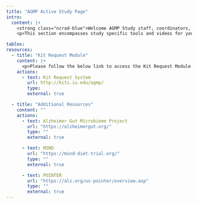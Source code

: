 ```yaml
---
title: "AGMP Active Study Page"
intro:
  content: |+
    <strong class="ncrad-blue">Welcome AGMP Study staff, coordinators, and PI's.</strong>
    <p>This section encompasses study specific tools and videos for your reference. If you have any questions, comments, or new ideas please contact NCRAD by <a href="mailto:mailto:alzstudy@iu.edu" class="link">email</a> or phone (800) 526-2839 or directly at (317) 278-1170. </p>

tables:
resources:
  - title: "Kit Request Module"
    content: |+
      <p>Please follow the below link to access the Kit Request Module. This link will direct you to a REDCap database where study coordinators and staff may request individual kit numbers for stool and capillary blood kits. Please allow a total of two weeks for kit requests to be compiled and delivered to your site.</p>
    actions:
      - text: Kit Request System
        url: http://kits.iu.edu/agmp/
        type:
        external: true

  - title: "Additional Resources"
    content: ""
    actions:
      - text: Alzheimer Gut Microbiome Project
        url: "https://alzheimergut.org/"
        type: ""
        external: true

      - text: MIND
        url: "https://mind-diet-trial.org/"
        type: ""
        external: true

      - text: POINTER
        url: "https://alz.org/us-pointer/overview.asp"
        type: ""
        external: true
---
```

